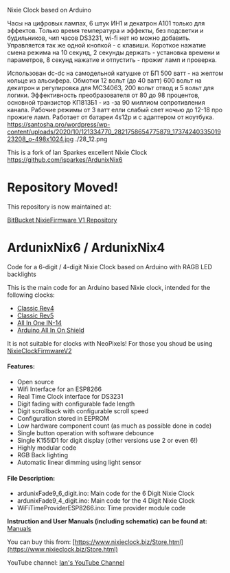 Nixie Clock based on Arduino

Часы на цифровых лампах, 6 штук ИН1 и декатрон А101 только для эффектов.
Только время температура и эффекты, без подсветки и будильников, чип часов DS3231, wi-fi нет но можно добавить.
Управляется так же одной кнопкой - с клавиши. Короткое нажатие смена режима на 10 секунд, 2 секунды держать - установка времени и параметров, 8 секунд нажатие и отпустить - прожиг ламп и проверка.

Использован  dc-dc  на самодельной катушке от БП 500 ватт - на желтом кольце из альсифера.
Обмотки 12 вольт (до 40 ватт) 600 вольт на декатрон и регулировка для MC34063, 200 вольт отвод и 5 вольт для логики.
Эффективность преобразователя от 80 до 98 процентов, основной транзистор КП813Б1 - из -за 90 миллиом сопротивления канала. 
Рабочие режимы от 3 ватт елли слабый свет ночью до 12-18 про прожиге ламп.
Работает от батареи 4s12p и с адаптером от ноутбука.
https://santosha.pro/wordpress/wp-content/uploads/2020/10/121334770_2821758654775879_1737424033501923208_o-498x1024.jpg
./28_12.png

This is a fork of Ian Sparkes excellent Nixie Clock
https://github.com/isparkes/ArdunixNix6



# Repository Moved!

This repository is now maintained at:

[BitBucket NixieFirmware V1 Repository](https://bitbucket.org/isparkes/nixiefirmwarev1)


# ArdunixNix6 / ArdunixNix4
Code for a 6-digit / 4-digit Nixie Clock based on Arduino with RAGB LED backlights

This is the main code for an Arduino based Nixie clock, intended for the following clocks:
- [Classic Rev4](https://www.nixieclock.biz/StoreClassic.html)
- [Classic Rev5](https://www.nixieclock.biz/StoreClassicRev5.html)
- [All In One IN-14](https://www.nixieclock.biz/StoreAllInOne.html)
- [Arduino All In On Shield](https://www.nixieclock.biz/StoreArduinoAllInOne.html)

It is not suitable for clocks with NeoPixels! For those you shoud be using [NixieClockFirmwareV2](https://bitbucket.org/isparkes/nixiefirmwarev2)

#### Features:
- Open source
- Wifi Interface for an ESP8266
- Real Time Clock interface for DS3231
- Digit fading with configurable fade length
- Digit scrollback with configurable scroll speed
- Configuration stored in EEPROM
- Low hardware component count (as much as possible done in code)
- Single button operation with software debounce
- Single K155ID1 for digit display (other versions use 2 or even 6!)
- Highly modular code
- RGB Back lighting
- Automatic linear dimming using light sensor


#### File Description:
- ardunixFade9_6_digit.ino: Main code for the 6 Digit Nixie Clock
- ardunixFade9_4_digit.ino: Main code for the 4 Digit Nixie Clock
- WiFiTimeProviderESP8266.ino: Time provider module code

**Instruction and User Manuals (including schematic) can be found at:** [Manuals](https://www.nixieclock.biz/Manuals.html)

You can buy this from: [https://www.nixieclock.biz/Store.html](https://www.nixieclock.biz/Store.html)

YouTube channel: [Ian's YouTube Channel](https://www.youtube.com/channel/UCiC34G8yl0mN2BK-LzPw0ew?view_as=subscriber)

